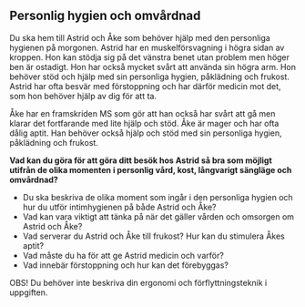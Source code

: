 ## Personlig hygien och omvårdnad

Du ska hem till Astrid och Åke som behöver hjälp med den personliga hygienen på morgonen. Astrid har en muskelförsvagning i högra sidan av kroppen. Hon kan stödja sig på det vänstra benet utan problem men höger ben är ostadigt. Hon har också mycket svårt att använda sin högra arm. Hon behöver stöd och hjälp med sin personliga hygien, påklädning och frukost. Astrid har ofta besvär med förstoppning och har därför medicin mot det, som hon behöver hjälp av dig för att ta.

Åke har en framskriden MS som gör att han också har svårt att gå men klarar det fortfarande med lite hjälp och stöd. Åke är mager och har ofta dålig aptit. Han behöver också hjälp och stöd med sin personliga hygien, påklädning och frukost.

**Vad kan du göra för att göra ditt besök hos Astrid så bra som möjligt utifrån de olika momenten i personlig vård, kost, långvarigt sängläge och omvårdnad?**

* Du ska beskriva de olika moment som ingår i den personliga hygien och hur du utför intimhygienen på både Astrid och Åke?
* Vad kan vara viktigt att tänka på när det gäller vården och omsorgen om Astrid och Åke?
* Vad serverar du Astrid och Åke till frukost? Hur kan du stimulera Åkes aptit?
* Vad måste du ha för att ge Astrid medicin och varför?  
* Vad innebär förstoppning och hur kan det förebyggas?

OBS! Du behöver inte beskriva din ergonomi och förflyttningsteknik i uppgiften.
